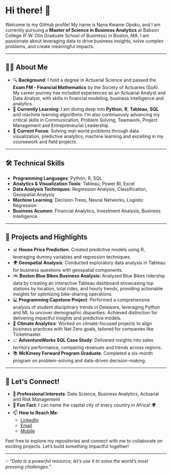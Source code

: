 # Hi there! 👋

Welcome to my GitHub profile! My name is Nana Kwame Opoku, and I am currently pursuing a **Master of Science in Business Analytics** at Babson College (F.W. Olin Graduate School of Business) in Boston, MA. I am passionate about leveraging data to drive business insights, solve complex problems, and create meaningful impacts.

---

## 👩‍💻 About Me

- 🔍 **Background**: I hold a degree in Actuarial Science and passed the **Exam FM - Financial Mathematics** by the Society of Actuaries (SoA). My career journey has included experiences as an Actuarial Analyst and Data Analyst, with skills in financial modeling, business intelligence and analytics.
- 🌱 **Currently Learning**: I am diving deep into **Python**, **R**, **Tableau**, **SQL** and machine learning algorithms. I’m also continuously advancing my critical skills in Communication, Problem Solving, Teamwork, Project Management and Entrepreneurial Leadership.
- 🎯 **Current Focus**: Solving real-world problems through data visualization, predictive analytics, machine learning and excelling in my coursework and field projects.

---

## 🛠️ Technical Skills

- **Programming Languages**: Python, R, SQL
- **Analytics & Visualization Tools**: Tableau, Power BI, Excel
- **Data Analysis Techniques**: Regression Analysis, Classification, Geospatial Analysis
- **Machine Learning**: Decision Trees, Neural Networks, Logistic Regression
- **Business Acumen**: Financial Analytics, Investment Analysis, Business Intelligence

---

## 🚀 Projects and Highlights

- 📊 **House Price Prediction**: Created predictive models using R, leveraging dummy variables and regression techniques.
- 🌍 **Geospatial Analysis**: Conducted exploratory data analysis in Tableau for business questions with geospatial components.
- 🚲 **Boston Blue Bikes Business Analysis:** Analyzed Blue Bikes ridership data by creating an interactive Tableau dashboard showcasing top stations by location, total rides, and hourly trends, providing actionable insights for optimizing bike-sharing operations.
- 💻 **Programming Capstone Project**: Performed a comprehensive analysis of student disciplinary trends in Delaware, leveraging Python and ML to uncover demographic disparities. Achieved distinction for delivering impactful insights and predictive models.
- 🌱 **Climate Analytics**: Worked on climate-focused projects to align business practices with Net Zero goals, tailored for companies like Ticketmaster.
- 📈 **AdventureWorks SQL Case Study**: Delivered insights into sales territory performance, comparing revenues and trends across regions.
- 📚 **McKinsey Forward Program Graduate**: Completed a six-month program on problem-solving and data-driven decision-making.

---

## 🤝 Let's Connect!

- 💼 **Professional Interests**: Data Science, Business Analytics, Actuarial and Risk Management
- 🌟 **Fun Fact**: I can name the capital city of every country in Africa! 🌍
- 📫 **How to Reach Me**:
  - [LinkedIn](https://www.linkedin.com/in/nana-kwame-opoku)
  - [Email](nopoku1@babson.edu)
  - [Mobile](7818095159)
  
Feel free to explore my repositories and connect with me to collaborate on exciting projects. Let’s build something impactful together!

---

💡 _"Data is a powerful resource; let’s use it to solve the world’s most pressing challenges."_ 
